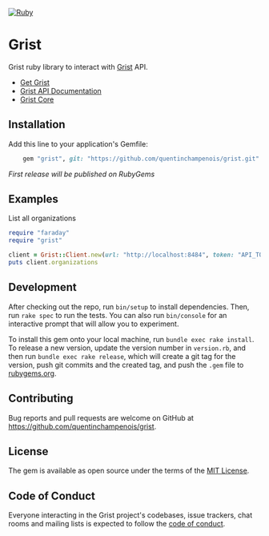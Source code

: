 [![Ruby](https://github.com/Quentinchampenois/grist-ruby/actions/workflows/main.yml/badge.svg)](https://github.com/Quentinchampenois/grist-ruby/actions/workflows/main.yml)
# Grist

Grist ruby library to interact with [Grist](https://www.getgrist.com/) API.

* [Get Grist](https://www.getgrist.com/)
* [Grist API Documentation](https://support.getgrist.com/api/)
* [Grist Core](https://github.com/gristlabs/grist-core)

## Installation

Add this line to your application's Gemfile:

```ruby
    gem "grist", git: "https://github.com/quentinchampenois/grist.git"
```

_First release will be published on RubyGems_

## Examples

List all organizations

```ruby
require "faraday"
require "grist"

client = Grist::Client.new(url: "http://localhost:8484", token: "API_TOKEN")
puts client.organizations
```

## Development

After checking out the repo, run `bin/setup` to install dependencies. Then, run `rake spec` to run the tests. You can also run `bin/console` for an interactive prompt that will allow you to experiment.

To install this gem onto your local machine, run `bundle exec rake install`. To release a new version, update the version number in `version.rb`, and then run `bundle exec rake release`, which will create a git tag for the version, push git commits and the created tag, and push the `.gem` file to [rubygems.org](https://rubygems.org).

## Contributing

Bug reports and pull requests are welcome on GitHub at https://github.com/quentinchampenois/grist.

## License

The gem is available as open source under the terms of the [MIT License](https://opensource.org/licenses/MIT).

## Code of Conduct

Everyone interacting in the Grist project's codebases, issue trackers, chat rooms and mailing lists is expected to follow the [code of conduct](https://github.com/[USERNAME]/grist/blob/main/CODE_OF_CONDUCT.md).
